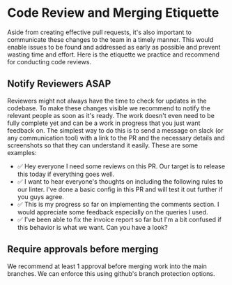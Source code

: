 # Code Review and Merging Etiquette

Aside from creating effective pull requests, it's also important to communicate these changes to the team in a timely manner. This would enable issues to be found and addressed as early as possible and prevent wasting time and effort. Here is the etiquette we practice and recommend for conducting code reviews.

## Notify Reviewers ASAP

Reviewers might not always have the time to check for updates in the codebase. To make these changes visible we recommend to notify the relevant people as soon as it's ready. The work doesn't even need to be fully complete yet and can be a work in progress that you just want feedback on. The simplest way to do this is to send a message on slack (or any communication tool) with a link to the PR and the necessary details and screenshots so that they can understand it easily. These are some examples:
- ✅ Hey everyone I need some reviews on this PR. Our target is to release this today if everything goes well.
- ✅ I want to hear everyone's thoughts on including the following rules to our linter. I've done a basic config in this PR and will test it out further if you guys agree.
- ✅ This is my progress so far on implementing the comments section. I would appreciate some feedback especially on the queries I used.
- ✅ I've been able to fix the invoice report so far but I'm a bit confused if this behavior is what we want. Can you have a look?

## Require approvals before merging

We recommend at least 1 approval before merging work into the main branches. We can enforce this using github's branch protection options.

